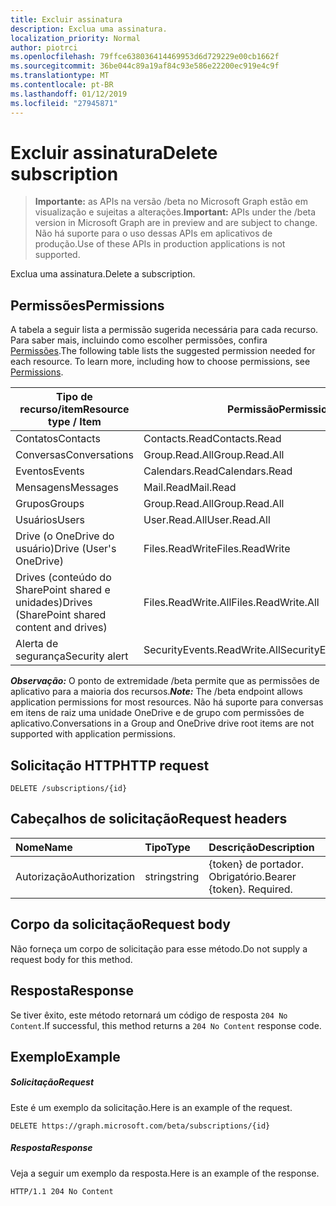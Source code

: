 ```yaml
---
title: Excluir assinatura
description: Exclua uma assinatura.
localization_priority: Normal
author: piotrci
ms.openlocfilehash: 79ffce638036414469953d6d729229e00cb1662f
ms.sourcegitcommit: 36be044c89a19af84c93e586e22200ec919e4c9f
ms.translationtype: MT
ms.contentlocale: pt-BR
ms.lasthandoff: 01/12/2019
ms.locfileid: "27945871"
---
```

# <a name="delete-subscription"></a><span data-ttu-id="07d74-103">Excluir assinatura</span><span class="sxs-lookup"><span data-stu-id="07d74-103">Delete subscription</span></span>

> <span data-ttu-id="07d74-104">**Importante:** as APIs na versão /beta no Microsoft Graph estão em visualização e sujeitas a alterações.</span><span class="sxs-lookup"><span data-stu-id="07d74-104">**Important:** APIs under the /beta version in Microsoft Graph are in preview and are subject to change.</span></span> <span data-ttu-id="07d74-105">Não há suporte para o uso dessas APIs em aplicativos de produção.</span><span class="sxs-lookup"><span data-stu-id="07d74-105">Use of these APIs in production applications is not supported.</span></span>

<span data-ttu-id="07d74-106">Exclua uma assinatura.</span><span class="sxs-lookup"><span data-stu-id="07d74-106">Delete a subscription.</span></span>

## <a name="permissions"></a><span data-ttu-id="07d74-107">Permissões</span><span class="sxs-lookup"><span data-stu-id="07d74-107">Permissions</span></span>

<span data-ttu-id="07d74-p102">A tabela a seguir lista a permissão sugerida necessária para cada recurso. Para saber mais, incluindo como escolher permissões, confira [Permissões](/graph/permissions-reference).</span><span class="sxs-lookup"><span data-stu-id="07d74-p102">The following table lists the suggested permission needed for each resource. To learn more, including how to choose permissions, see [Permissions](/graph/permissions-reference).</span></span>

| <span data-ttu-id="07d74-110">Tipo de recurso/item</span><span class="sxs-lookup"><span data-stu-id="07d74-110">Resource type / Item</span></span>        | <span data-ttu-id="07d74-111">Permissão</span><span class="sxs-lookup"><span data-stu-id="07d74-111">Permission</span></span>          |
|-----------------------------|---------------------|
| <span data-ttu-id="07d74-112">Contatos</span><span class="sxs-lookup"><span data-stu-id="07d74-112">Contacts</span></span>                    | <span data-ttu-id="07d74-113">Contacts.Read</span><span class="sxs-lookup"><span data-stu-id="07d74-113">Contacts.Read</span></span>       |
| <span data-ttu-id="07d74-114">Conversas</span><span class="sxs-lookup"><span data-stu-id="07d74-114">Conversations</span></span>               | <span data-ttu-id="07d74-115">Group.Read.All</span><span class="sxs-lookup"><span data-stu-id="07d74-115">Group.Read.All</span></span>      |
| <span data-ttu-id="07d74-116">Eventos</span><span class="sxs-lookup"><span data-stu-id="07d74-116">Events</span></span>                      | <span data-ttu-id="07d74-117">Calendars.Read</span><span class="sxs-lookup"><span data-stu-id="07d74-117">Calendars.Read</span></span>      |
| <span data-ttu-id="07d74-118">Mensagens</span><span class="sxs-lookup"><span data-stu-id="07d74-118">Messages</span></span>                    | <span data-ttu-id="07d74-119">Mail.Read</span><span class="sxs-lookup"><span data-stu-id="07d74-119">Mail.Read</span></span>           |
| <span data-ttu-id="07d74-120">Grupos</span><span class="sxs-lookup"><span data-stu-id="07d74-120">Groups</span></span>                      | <span data-ttu-id="07d74-121">Group.Read.All</span><span class="sxs-lookup"><span data-stu-id="07d74-121">Group.Read.All</span></span>      |
| <span data-ttu-id="07d74-122">Usuários</span><span class="sxs-lookup"><span data-stu-id="07d74-122">Users</span></span>                       | <span data-ttu-id="07d74-123">User.Read.All</span><span class="sxs-lookup"><span data-stu-id="07d74-123">User.Read.All</span></span>       |
| <span data-ttu-id="07d74-124">Drive (o OneDrive do usuário)</span><span class="sxs-lookup"><span data-stu-id="07d74-124">Drive  (User's OneDrive)</span></span>    | <span data-ttu-id="07d74-125">Files.ReadWrite</span><span class="sxs-lookup"><span data-stu-id="07d74-125">Files.ReadWrite</span></span>     |
| <span data-ttu-id="07d74-126">Drives (conteúdo do SharePoint shared e unidades)</span><span class="sxs-lookup"><span data-stu-id="07d74-126">Drives (SharePoint shared content and drives)</span></span> | <span data-ttu-id="07d74-127">Files.ReadWrite.All</span><span class="sxs-lookup"><span data-stu-id="07d74-127">Files.ReadWrite.All</span></span> |
| <span data-ttu-id="07d74-128">Alerta de segurança</span><span class="sxs-lookup"><span data-stu-id="07d74-128">Security alert</span></span>              | <span data-ttu-id="07d74-129">SecurityEvents.ReadWrite.All</span><span class="sxs-lookup"><span data-stu-id="07d74-129">SecurityEvents.ReadWrite.All</span></span> |

<span data-ttu-id="07d74-130">***Observação:*** O ponto de extremidade /beta permite que as permissões de aplicativo para a maioria dos recursos.</span><span class="sxs-lookup"><span data-stu-id="07d74-130">***Note:*** The /beta endpoint allows application permissions for most resources.</span></span> <span data-ttu-id="07d74-131">Não há suporte para conversas em itens de raiz uma unidade OneDrive e de grupo com permissões de aplicativo.</span><span class="sxs-lookup"><span data-stu-id="07d74-131">Conversations in a Group and OneDrive drive root items are not supported with application permissions.</span></span>

## <a name="http-request"></a><span data-ttu-id="07d74-132">Solicitação HTTP</span><span class="sxs-lookup"><span data-stu-id="07d74-132">HTTP request</span></span>

<!-- { "blockType": "ignored" } -->

```http
DELETE /subscriptions/{id}
```

## <a name="request-headers"></a><span data-ttu-id="07d74-133">Cabeçalhos de solicitação</span><span class="sxs-lookup"><span data-stu-id="07d74-133">Request headers</span></span>

| <span data-ttu-id="07d74-134">Nome</span><span class="sxs-lookup"><span data-stu-id="07d74-134">Name</span></span>       | <span data-ttu-id="07d74-135">Tipo</span><span class="sxs-lookup"><span data-stu-id="07d74-135">Type</span></span> | <span data-ttu-id="07d74-136">Descrição</span><span class="sxs-lookup"><span data-stu-id="07d74-136">Description</span></span>|
|:-----------|:------|:----------|
| <span data-ttu-id="07d74-137">Autorização</span><span class="sxs-lookup"><span data-stu-id="07d74-137">Authorization</span></span>  | <span data-ttu-id="07d74-138">string</span><span class="sxs-lookup"><span data-stu-id="07d74-138">string</span></span>  | <span data-ttu-id="07d74-p104">{token} de portador. Obrigatório.</span><span class="sxs-lookup"><span data-stu-id="07d74-p104">Bearer {token}. Required.</span></span> |

## <a name="request-body"></a><span data-ttu-id="07d74-141">Corpo da solicitação</span><span class="sxs-lookup"><span data-stu-id="07d74-141">Request body</span></span>

<span data-ttu-id="07d74-142">Não forneça um corpo de solicitação para esse método.</span><span class="sxs-lookup"><span data-stu-id="07d74-142">Do not supply a request body for this method.</span></span>

## <a name="response"></a><span data-ttu-id="07d74-143">Resposta</span><span class="sxs-lookup"><span data-stu-id="07d74-143">Response</span></span>

<span data-ttu-id="07d74-144">Se tiver êxito, este método retornará um código de resposta `204 No Content`.</span><span class="sxs-lookup"><span data-stu-id="07d74-144">If successful, this method returns a `204 No Content` response code.</span></span>

## <a name="example"></a><span data-ttu-id="07d74-145">Exemplo</span><span class="sxs-lookup"><span data-stu-id="07d74-145">Example</span></span>

##### <a name="request"></a><span data-ttu-id="07d74-146">Solicitação</span><span class="sxs-lookup"><span data-stu-id="07d74-146">Request</span></span>

<span data-ttu-id="07d74-147">Este é um exemplo da solicitação.</span><span class="sxs-lookup"><span data-stu-id="07d74-147">Here is an example of the request.</span></span>
<!-- {
  "blockType": "request",
  "name": "delete_subscription"
}-->

```http
DELETE https://graph.microsoft.com/beta/subscriptions/{id}
```

##### <a name="response"></a><span data-ttu-id="07d74-148">Resposta</span><span class="sxs-lookup"><span data-stu-id="07d74-148">Response</span></span>

<span data-ttu-id="07d74-149">Veja a seguir um exemplo da resposta.</span><span class="sxs-lookup"><span data-stu-id="07d74-149">Here is an example of the response.</span></span>
<!-- {
  "blockType": "response",
  "truncated": false,
  "@odata.type": "microsoft.graph.subscription"
} -->

```http
HTTP/1.1 204 No Content
```

<!-- {
  "type": "#page.annotation",
  "description": "Delete subscription",
  "keywords": "",
  "section": "documentation",
  "tocPath": ""
}-->
